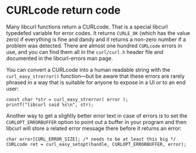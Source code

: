 # CURLcode return code

Many libcurl functions return a CURLcode. That is a special libcurl typedefed
variable for error codes. It returns `CURLE_OK` (which has the value zero) if
everything is fine and dandy and it returns a non-zero number if a problem was
detected. There are almost one hundred `CURLcode` errors in use, and you can
find them all in the `curl/curl.h` header file and documented in the
libcurl-errors man page.

You can convert a CURLcode into a human readable string with the
`curl_easy_strerror()` function—but be aware that these errors are rarely
phrased in a way that is suitable for anyone to expose in a UI or to an end
user:

    const char *str = curl_easy_strerror( error );
    printf("libcurl said %s\n", str);

Another way to get a slightly better error text in case of errors is to set
the `CURLOPT_ERRORBUFFER` option to point out a buffer in your program and
then libcurl will store a related error message there before it returns an
error:

    char error[CURL_ERROR_SIZE]; /* needs to be at least this big */
    CURLcode ret = curl_easy_setopt(handle, CURLOPT_ERRORBUFFER, error);

